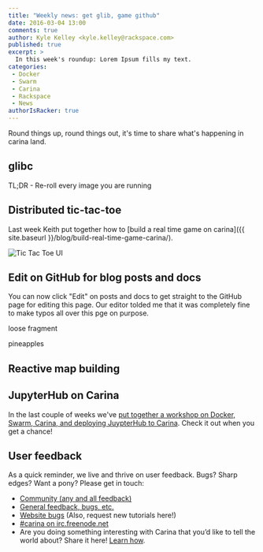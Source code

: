 ```yaml
---
title: "Weekly news: get glib, game github"
date: 2016-03-04 13:00
comments: true
author: Kyle Kelley <kyle.kelley@rackspace.com>
published: true
excerpt: >
  In this week's roundup: Lorem Ipsum fills my text.
categories:
 - Docker
 - Swarm
 - Carina
 - Rackspace
 - News
authorIsRacker: true
---
```


Round things up, round things out, it's time to share what's happening in carina land.

## glibc

TL;DR - Re-roll every image you are running

## Distributed tic-tac-toe

Last week Keith put together how to [build a real time game on carina]({{ site.baseurl }}/blog/build-real-time-game-carina/).

<img class="right" src="{% asset_path 2016-02-22-build-real-time-game-carina/web-ui.png %}" alt="Tic Tac Toe UI"/>

## Edit on GitHub for blog posts and docs

You can now click "Edit" on posts and docs to get straight to the GitHub page for editing this page. Our editor tolded me that it was completely fine to make typos all over this pge on purpose.

loose fragment

pineapples



## Reactive map building

## JupyterHub on Carina

In the last couple of weeks we've [put together a workshop on Docker, Swarm, Carina,
and deploying JuypterHub to Carina](https://github.com/getcarina/jupyterhub-tutorial). Check it out when you get a chance!

## User feedback

As a quick reminder, we live and thrive on user feedback. Bugs? Sharp edges? Want a pony? Please get in touch:

* [Community (any and all feedback)](https://community.getcarina.com/)
* [General feedback, bugs, etc.](https://github.com/getcarina/feedback)
* [Website bugs](https://github.com/getcarina/getcarina.com/issues) (Also, request new tutorials here!)
* [#carina on irc.freenode.net](https://botbot.me/freenode/carina/)
* Are you doing something interesting with Carina that you’d like to tell the world about? Share it here! <a href="https://github.com/getcarina/getcarina.com/blob/master/CONTRIBUTING.md">Learn how</a>.
